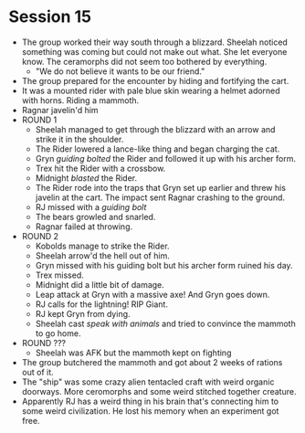 # Session 15

* The group worked their way south through a blizzard. Sheelah noticed something was coming but could not make out what. She let everyone know. The ceramorphs did not seem too bothered by everything.
	* "We do not believe it wants to be our friend."
* The group prepared for the encounter by hiding and fortifying the cart.
* It was a mounted rider with pale blue skin wearing a helmet adorned with horns. Riding a mammoth.
* Ragnar javelin'd him
* ROUND 1
	* Sheelah managed to get through the blizzard with an arrow and strike it in the shoulder.
	* The Rider lowered a lance-like thing and began charging the cat.
	* Gryn _guiding bolted_ the Rider and followed it up with his archer form.
	* Trex hit the Rider with a crossbow.
	* Midnight _blasted_ the Rider.
	* The Rider rode into the traps that Gryn set up earlier and threw his javelin at the cart. The impact sent Ragnar crashing to the ground.
	* RJ missed with a _guiding bolt_
	* The bears growled and snarled.
	* Ragnar failed at throwing.
* ROUND 2
	* Kobolds manage to strike the Rider.
	* Sheelah arrow'd the hell out of him.
	* Gryn missed with his guiding bolt but his archer form ruined his day.
	* Trex missed.
	* Midnight did a little bit of damage.
	* Leap attack at Gryn with a massive axe! And Gryn goes down.
	* RJ calls for the lightning! RIP Giant.
	* RJ kept Gryn from dying.
	* Sheelah cast _speak with animals_ and tried to convince the mammoth to go home.
* ROUND ???
	* Sheelah was AFK but the mammoth kept on fighting
* The group butchered the mammoth and got about 2 weeks of rations out of it.
* The "ship" was some crazy alien tentacled craft with weird organic doorways. More ceromorphs and some weird stitched together creature.
* Apparently RJ has a weird thing in his brain that's connecting him to some weird civilization. He lost his memory when an experiment got free.
<!--stackedit_data:
eyJoaXN0b3J5IjpbMTMzOTQ3MzIyNSwxNjA4MTI5MjEwLC03NT
A3Njk2MjAsLTEwNzE2NDE0ODgsLTE0NjYwNDMwNCwtMzMyODcy
MTA0LDUwODEwMTQ4MywtMTU3NzUwMjg1NiwtMzg0MjA1NTkyLD
UxNDAwNzA5MiwxNzY3OTYxMDkyLC0xNTk3NTU4MDE4LDE3MTE5
MzY3NjMsNzc2Mzc4NDI4LC0yMDMwNjE0ODkxLDIwODMwODUxNT
ldfQ==
-->
